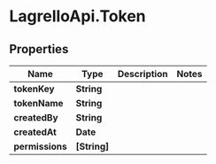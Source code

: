# LagrelloApi.Token

## Properties

Name | Type | Description | Notes
------------ | ------------- | ------------- | -------------
**tokenKey** | **String** |  | 
**tokenName** | **String** |  | 
**createdBy** | **String** |  | 
**createdAt** | **Date** |  | 
**permissions** | **[String]** |  | 


